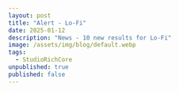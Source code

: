 ```yaml
---
layout: post
title: "Alert - Lo-Fi"
date: 2025-01-12
description: "News - 10 new results for Lo-Fi"
image: /assets/img/blog/default.webp
tags:
  - StudioRichCore
unpublished: true
published: false
---
```

